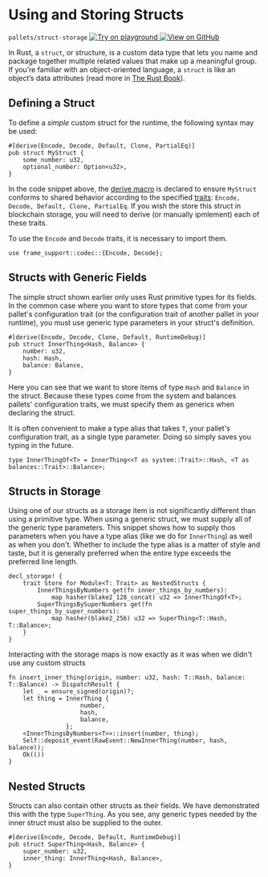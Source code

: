 # Using and Storing Structs

`pallets/struct-storage`
<a target="_blank" href="https://playground.substrate.dev/?deploy=recipes&files=%2Fhome%2Fsubstrate%2Fworkspace%2Fpallets%2Fstruct-storage%2Fsrc%2Flib.rs">
	<img src="https://img.shields.io/badge/Playground-Try%20it!-brightgreen?logo=Parity%20Substrate" alt ="Try on playground"/>
</a>
<a target="_blank" href="https://github.com/substrate-developer-hub/recipes/tree/master/pallets/struct-storage/src/lib.rs">
	<img src="https://img.shields.io/badge/Github-View%20Code-brightgreen?logo=github" alt ="View on GitHub"/>
</a>

In Rust, a `struct`, or structure, is a custom data type that lets you name and package together
multiple related values that make up a meaningful group. If you’re familiar with an object-oriented
language, a `struct` is like an object’s data attributes (read more in
[The Rust Book](https://doc.rust-lang.org/book/ch05-01-defining-structs.html)).

## Defining a Struct

To define a _simple_ custom struct for the runtime, the following syntax may be used:

```rust, ignore
#[derive(Encode, Decode, Default, Clone, PartialEq)]
pub struct MyStruct {
    some_number: u32,
    optional_number: Option<u32>,
}
```

In the code snippet above, the
[derive macro](https://doc.rust-lang.org/rust-by-example/trait/derive.html) is declared to ensure
`MyStruct` conforms to shared behavior according to the specified
[traits](https://doc.rust-lang.org/book/ch10-02-traits.html):
`Encode, Decode, Default, Clone, PartialEq`. If you wish the store this struct in blockchain
storage, you will need to derive (or manually ipmlement) each of these traits.

To use the `Encode` and `Decode` traits, it is necessary to import them.

```rust, ignore
use frame_support::codec::{Encode, Decode};
```

## Structs with Generic Fields

The simple struct shown earlier only uses Rust primitive types for its fields. In the common case
where you want to store types that come from your pallet's configuration trait (or the configuration
trait of another pallet in your runtime), you must use generic type parameters in your struct's
definition.

```rust, ignore
#[derive(Encode, Decode, Clone, Default, RuntimeDebug)]
pub struct InnerThing<Hash, Balance> {
	number: u32,
	hash: Hash,
	balance: Balance,
}
```

Here you can see that we want to store items of type `Hash` and `Balance` in the struct. Because
these types come from the system and balances pallets' configuration traits, we must specify them as
generics when declaring the struct.

It is often convenient to make a type alias that takes `T`, your pallet's configuration trait, as a
single type parameter. Doing so simply saves you typing in the future.

```rust, ignore
type InnerThingOf<T> = InnerThing<<T as system::Trait>::Hash, <T as balances::Trait>::Balance>;
```

## Structs in Storage

Using one of our structs as a storage item is not significantly different than using a primitive
type. When using a generic struct, we must supply all of the generic type parameters. This snippet
shows how to supply thos parameters when you have a type alias (like we do for `InnerThing`) as well
as when you don't. Whether to include the type alias is a matter of style and taste, but it is
generally preferred when the entire type exceeds the preferred line length.

```rust, ignore
decl_storage! {
	trait Store for Module<T: Trait> as NestedStructs {
		InnerThingsByNumbers get(fn inner_things_by_numbers):
			map hasher(blake2_128_concat) u32 => InnerThingOf<T>;
		SuperThingsBySuperNumbers get(fn super_things_by_super_numbers):
			map hasher(blake2_256) u32 => SuperThing<T::Hash, T::Balance>;
	}
}
```

Interacting with the storage maps is now exactly as it was when we didn't use any custom structs

```rust, ignore
fn insert_inner_thing(origin, number: u32, hash: T::Hash, balance: T::Balance) -> DispatchResult {
	let _ = ensure_signed(origin)?;
	let thing = InnerThing {
					number,
					hash,
					balance,
				};
	<InnerThingsByNumbers<T>>::insert(number, thing);
	Self::deposit_event(RawEvent::NewInnerThing(number, hash, balance));
	Ok(())
}
```

## Nested Structs

Structs can also contain other structs as their fields. We have demonstrated this with the type
`SuperThing`. As you see, any generic types needed by the inner struct must also be supplied to the
outer.

```rust, ignore
#[derive(Encode, Decode, Default, RuntimeDebug)]
pub struct SuperThing<Hash, Balance> {
	super_number: u32,
	inner_thing: InnerThing<Hash, Balance>,
}
```

